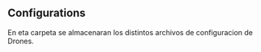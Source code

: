 ## Configurations

En eta carpeta se almacenaran los distintos archivos de configuracion de Drones.
